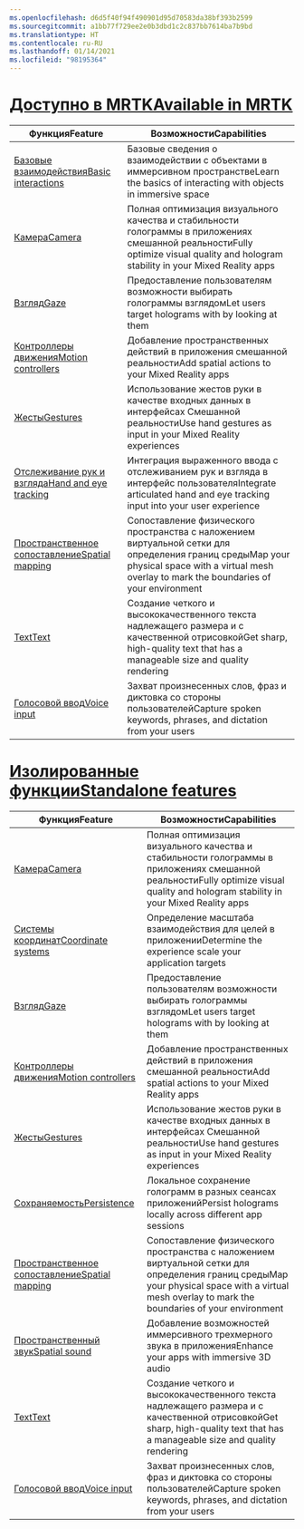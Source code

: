 ```yaml
---
ms.openlocfilehash: d6d5f40f94f490901d95d70583da38bf393b2599
ms.sourcegitcommit: a1bb77f729ee2e0b3dbd1c2c837bb7614ba7b9bd
ms.translationtype: HT
ms.contentlocale: ru-RU
ms.lasthandoff: 01/14/2021
ms.locfileid: "98195364"
---
```

# <a name="available-in-mrtk"></a>[<span data-ttu-id="55bb8-101">Доступно в MRTK</span><span class="sxs-lookup"><span data-stu-id="55bb8-101">Available in MRTK</span></span>](#tab/mrtk)

|  <span data-ttu-id="55bb8-102">Функция</span><span class="sxs-lookup"><span data-stu-id="55bb8-102">Feature</span></span>  |  <span data-ttu-id="55bb8-103">Возможности</span><span class="sxs-lookup"><span data-stu-id="55bb8-103">Capabilities</span></span>  |
| --- | --- |
| [<span data-ttu-id="55bb8-104">Базовые взаимодействия</span><span class="sxs-lookup"><span data-stu-id="55bb8-104">Basic interactions</span></span>](../unity/mrtk-101.md) | <span data-ttu-id="55bb8-105">Базовые сведения о взаимодействии с объектами в иммерсивном пространстве</span><span class="sxs-lookup"><span data-stu-id="55bb8-105">Learn the basics of interacting with objects in immersive space</span></span> |
| [<span data-ttu-id="55bb8-106">Камера</span><span class="sxs-lookup"><span data-stu-id="55bb8-106">Camera</span></span>](../unity/camera-in-unity.md) | <span data-ttu-id="55bb8-107">Полная оптимизация визуального качества и стабильности голограммы в приложениях смешанной реальности</span><span class="sxs-lookup"><span data-stu-id="55bb8-107">Fully optimize visual quality and hologram stability in your Mixed Reality apps</span></span> |
| [<span data-ttu-id="55bb8-108">Взгляд</span><span class="sxs-lookup"><span data-stu-id="55bb8-108">Gaze</span></span>](../unity/gaze-in-unity.md) | <span data-ttu-id="55bb8-109">Предоставление пользователям возможности выбирать голограммы взглядом</span><span class="sxs-lookup"><span data-stu-id="55bb8-109">Let users target holograms with by looking at them</span></span> |
| [<span data-ttu-id="55bb8-110">Контроллеры движения</span><span class="sxs-lookup"><span data-stu-id="55bb8-110">Motion controllers</span></span>](../unity/motion-controllers-in-unity.md) | <span data-ttu-id="55bb8-111">Добавление пространственных действий в приложения смешанной реальности</span><span class="sxs-lookup"><span data-stu-id="55bb8-111">Add spatial actions to your Mixed Reality apps</span></span> |
| [<span data-ttu-id="55bb8-112">Жесты</span><span class="sxs-lookup"><span data-stu-id="55bb8-112">Gestures</span></span>](../unity/gestures-in-unity.md) | <span data-ttu-id="55bb8-113">Использование жестов руки в качестве входных данных в интерфейсах Смешанной реальности</span><span class="sxs-lookup"><span data-stu-id="55bb8-113">Use hand gestures as input in your Mixed Reality experiences</span></span> |
| [<span data-ttu-id="55bb8-114">Отслеживание рук и взгляда</span><span class="sxs-lookup"><span data-stu-id="55bb8-114">Hand and eye tracking</span></span>](../unity/hand-eye-in-unit.md) | <span data-ttu-id="55bb8-115">Интеграция выраженного ввода с отслеживанием рук и взгляда в интерфейс пользователя</span><span class="sxs-lookup"><span data-stu-id="55bb8-115">Integrate articulated hand and eye tracking input into your user experience</span></span> |
| [<span data-ttu-id="55bb8-116">Пространственное сопоставление</span><span class="sxs-lookup"><span data-stu-id="55bb8-116">Spatial mapping</span></span>](../unity/spatial-mapping-in-unity.md) | <span data-ttu-id="55bb8-117">Сопоставление физического пространства с наложением виртуальной сетки для определения границ среды</span><span class="sxs-lookup"><span data-stu-id="55bb8-117">Map your physical space with a virtual mesh overlay to mark the boundaries of your environment</span></span> |
| [<span data-ttu-id="55bb8-118">Text</span><span class="sxs-lookup"><span data-stu-id="55bb8-118">Text</span></span>](../unity/text-in-unity.md) | <span data-ttu-id="55bb8-119">Создание четкого и высококачественного текста надлежащего размера и с качественной отрисовкой</span><span class="sxs-lookup"><span data-stu-id="55bb8-119">Get sharp, high-quality text that has a manageable size and quality rendering</span></span> |
| [<span data-ttu-id="55bb8-120">Голосовой ввод</span><span class="sxs-lookup"><span data-stu-id="55bb8-120">Voice input</span></span>](../unity/voice-input-in-unity.md) | <span data-ttu-id="55bb8-121">Захват произнесенных слов, фраз и диктовка со стороны пользователей</span><span class="sxs-lookup"><span data-stu-id="55bb8-121">Capture spoken keywords, phrases, and dictation from your users</span></span>|

# <a name="standalone-features"></a>[<span data-ttu-id="55bb8-122">Изолированные функции</span><span class="sxs-lookup"><span data-stu-id="55bb8-122">Standalone features</span></span>](#tab/standalone)

|  <span data-ttu-id="55bb8-123">Функция</span><span class="sxs-lookup"><span data-stu-id="55bb8-123">Feature</span></span>  |  <span data-ttu-id="55bb8-124">Возможности</span><span class="sxs-lookup"><span data-stu-id="55bb8-124">Capabilities</span></span>  |
| --- | --- |
| [<span data-ttu-id="55bb8-125">Камера</span><span class="sxs-lookup"><span data-stu-id="55bb8-125">Camera</span></span>](../unity/camera-in-unity.md) | <span data-ttu-id="55bb8-126">Полная оптимизация визуального качества и стабильности голограммы в приложениях смешанной реальности</span><span class="sxs-lookup"><span data-stu-id="55bb8-126">Fully optimize visual quality and hologram stability in your Mixed Reality apps</span></span> |
| [<span data-ttu-id="55bb8-127">Системы координат</span><span class="sxs-lookup"><span data-stu-id="55bb8-127">Coordinate systems</span></span>](../unity/coordinate-systems-in-unity.md) | <span data-ttu-id="55bb8-128">Определение масштаба взаимодействия для целей в приложении</span><span class="sxs-lookup"><span data-stu-id="55bb8-128">Determine the experience scale your application targets</span></span> |
| [<span data-ttu-id="55bb8-129">Взгляд</span><span class="sxs-lookup"><span data-stu-id="55bb8-129">Gaze</span></span>](../unity/gaze-in-unity.md) | <span data-ttu-id="55bb8-130">Предоставление пользователям возможности выбирать голограммы взглядом</span><span class="sxs-lookup"><span data-stu-id="55bb8-130">Let users target holograms with by looking at them</span></span> |
| [<span data-ttu-id="55bb8-131">Контроллеры движения</span><span class="sxs-lookup"><span data-stu-id="55bb8-131">Motion controllers</span></span>](../unity/motion-controllers-in-unity.md) | <span data-ttu-id="55bb8-132">Добавление пространственных действий в приложения смешанной реальности</span><span class="sxs-lookup"><span data-stu-id="55bb8-132">Add spatial actions to your Mixed Reality apps</span></span> |
| [<span data-ttu-id="55bb8-133">Жесты</span><span class="sxs-lookup"><span data-stu-id="55bb8-133">Gestures</span></span>](../unity/gestures-in-unity.md) | <span data-ttu-id="55bb8-134">Использование жестов руки в качестве входных данных в интерфейсах Смешанной реальности</span><span class="sxs-lookup"><span data-stu-id="55bb8-134">Use hand gestures as input in your Mixed Reality experiences</span></span> |
| [<span data-ttu-id="55bb8-135">Сохраняемость</span><span class="sxs-lookup"><span data-stu-id="55bb8-135">Persistence</span></span>](../unity/persistence-in-unity.md) | <span data-ttu-id="55bb8-136">Локальное сохранение голограмм в разных сеансах приложений</span><span class="sxs-lookup"><span data-stu-id="55bb8-136">Persist holograms locally across different app sessions</span></span> |
| [<span data-ttu-id="55bb8-137">Пространственное сопоставление</span><span class="sxs-lookup"><span data-stu-id="55bb8-137">Spatial mapping</span></span>](../unity/spatial-mapping-in-unity.md) | <span data-ttu-id="55bb8-138">Сопоставление физического пространства с наложением виртуальной сетки для определения границ среды</span><span class="sxs-lookup"><span data-stu-id="55bb8-138">Map your physical space with a virtual mesh overlay to mark the boundaries of your environment</span></span> |
| [<span data-ttu-id="55bb8-139">Пространственный звук</span><span class="sxs-lookup"><span data-stu-id="55bb8-139">Spatial sound</span></span>](../unity/spatial-sound-in-unity.md) | <span data-ttu-id="55bb8-140">Добавление возможностей иммерсивного трехмерного звука в приложения</span><span class="sxs-lookup"><span data-stu-id="55bb8-140">Enhance your apps with immersive 3D audio</span></span> |
| [<span data-ttu-id="55bb8-141">Text</span><span class="sxs-lookup"><span data-stu-id="55bb8-141">Text</span></span>](../unity/text-in-unity.md) | <span data-ttu-id="55bb8-142">Создание четкого и высококачественного текста надлежащего размера и с качественной отрисовкой</span><span class="sxs-lookup"><span data-stu-id="55bb8-142">Get sharp, high-quality text that has a manageable size and quality rendering</span></span> |
| [<span data-ttu-id="55bb8-143">Голосовой ввод</span><span class="sxs-lookup"><span data-stu-id="55bb8-143">Voice input</span></span>](../unity/voice-input-in-unity.md) | <span data-ttu-id="55bb8-144">Захват произнесенных слов, фраз и диктовка со стороны пользователей</span><span class="sxs-lookup"><span data-stu-id="55bb8-144">Capture spoken keywords, phrases, and dictation from your users</span></span>|



